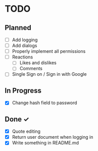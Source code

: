 # TODO

## Planned

- [ ] Add logging
- [ ] Add dialogs
- [ ] Properly implement all permissions
- [ ] Reactions
  - [ ] Likes and dislikes
  - [ ] Comments
- [ ] Single Sign on / Sign in with Google

## In Progress

- [x] Change hash field to password

## Done ✓

- [x] Quote editing
- [x] Return user document when logging in
- [x] Write something in README.md
